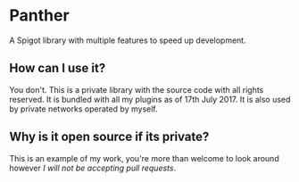 # Panther
A Spigot library with multiple features to speed up development.

## How can I use it?

You don't. This is a private library with the source code with all rights reserved.
It is bundled with all my plugins as of 17th July 2017. It is also used by private networks operated by myself.

## Why is it open source if its private?

This is an example of my work, you're more than welcome to look around however _I will not be accepting pull requests_.
